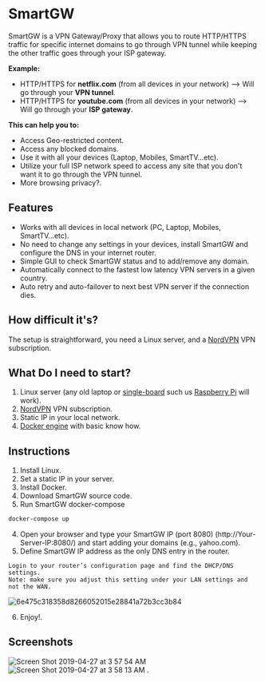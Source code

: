 # SmartGW

SmartGW is a VPN Gateway/Proxy that allows you to route HTTP/HTTPS traffic for specific internet domains to go through VPN tunnel while keeping the other traffic goes through your ISP gateway.

**Example:**
- HTTP/HTTPS for **netflix.com** (from all devices in your network) --> Will go through your **VPN tunnel**.
- HTTP/HTTPS for **youtube.com** (from all devices in your network) --> Will go through your **ISP gateway**.

**This can help you to:**
- Access Geo-restricted content.
- Access any blocked domains.
- Use it with all your devices (Laptop, Mobiles, SmartTV...etc).
- Utilize your full ISP network speed to access any site that you don't want it to go through the VPN tunnel.
- More browsing privacy?.

## Features
* Works with all devices in local network (PC, Laptop, Mobiles, SmartTV...etc).
* No need to change any settings in your devices, install SmartGW and configure the DNS in your internet router.
* Simple GUI to check SmartGW status and to add/remove any domain.
* Automatically connect to the fastest low latency VPN servers in a given country.
* Auto retry and auto-failover to next best VPN server if the connection dies.

## How difficult it's?
The setup is straightforward, you need a Linux server, and a <a href="http://nordvpn.com">NordVPN</a> VPN subscription.

## What Do I need to start?
1. Linux server (any old laptop or <a href="https://en.wikipedia.org/wiki/Single-board_computer">single-board</a> such us <a href="https://www.raspberrypi.org/">Raspberry Pi</a> will work).
2. <a href="http://nordvpn.com">NordVPN</a> VPN subscription.
3. Static IP in your local network.
4. <a href="https://docker.com/">Docker engine</a> with basic know how.

## Instructions
1. Install Linux.
2. Set a static IP in your server.
3. Install Docker.
4. Download SmartGW source code.
3. Run SmartGW docker-compose
``` bash
docker-compose up
```
4. Open your browser and type your SmartGW IP (port 8080) (http://Your-Server-IP:8080/) and start adding your domains (e.g., yahoo.com).
5. Define SmartGW IP address as the only DNS entry in the router.
```
Login to your router’s configuration page and find the DHCP/DNS settings. 
Note: make sure you adjust this setting under your LAN settings and not the WAN.
```
![6e475c318358d8266052015e28841a72b3cc3b84](https://user-images.githubusercontent.com/957921/44320410-9cccc200-a44a-11e8-88fe-570d01eb2e93.png)

6. Enjoy!.

## Screenshots
![Screen Shot 2019-04-27 at 3 57 54 AM](https://user-images.githubusercontent.com/957921/56842702-fc645280-68a0-11e9-83df-0a9c4089a87e.png)
![Screen Shot 2019-04-27 at 3 58 13 AM](https://user-images.githubusercontent.com/957921/56842707-fff7d980-68a0-11e9-975b-1e81e1bc6133.png)
.

